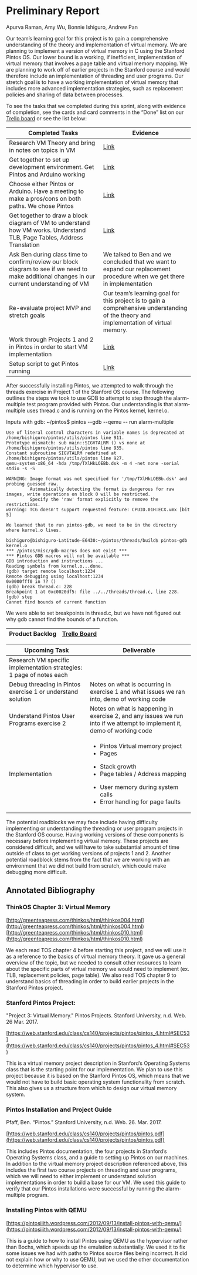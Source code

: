 # Preliminary Report
Apurva Raman, Amy Wu, Bonnie Ishiguro, Andrew Pan

Our team’s learning goal for this project is to gain a comprehensive understanding of the theory and implementation of virtual memory.  We are planning to implement a version of virtual memory in C using the Stanford Pintos OS.  Our lower bound is a working, if inefficient, implementation of virtual memory that involves a page table and virtual memory mapping.  We are planning to work off of earlier projects in the Stanford course and would therefore include an implementation of threading and user programs.  Our stretch goal is to have a working implementation of virtual memory that includes more advanced implementation strategies, such as replacement policies and sharing of data between processes.


To see the tasks that we completed during this sprint, along with evidence of completion, see the cards and card comments in the “Done” list on our [Trello board](https://trello.com/b/jNHxdxiL/softsyspeskypintos) or see the list below:

| Completed Tasks  | Evidence |
| ------------- | ------------- |
| Research VM Theory and bring in notes on topics in VM  | [Link](https://docs.google.com/document/d/1o5RZs28DHMHPYEKhko-TQksUKRmZS9w19s89c3lyUyw/edit)  |
| Get together to set up development environment. Get Pintos and Arduino working  | [Link](https://trello.com/c/I4mBAkmO/7-determine-which-hardware-libraries-or-existing-projects-to-use-have-a-meeting-and-make-pro-con-bullet-points-1-to-1-5-hr) |
| Choose either Pintos or Arduino. Have a meeting to make a pros/cons on both paths. We chose Pintos  | [Link](https://github.com/bishiguro/SoftSysPeskyPintos/blob/master/configure_pintos.sh) |
| Get together to draw a block diagram of VM to understand how VM works. Understand TLB, Page Tables, Address Translation  | [Link](https://drive.google.com/drive/folders/0B6n1zsVOIMe6VXNFM280UnhmVDg) |
| Ask Ben during class time to confirm/review our block diagram to see if we need to make additional changes in our current understanding of VM  | We talked to Ben and we concluded that we want to expand our replacement procedure when we get there in implementation  |
| Re-evaluate project MVP and stretch goals  | Our team’s learning goal for this project is to gain a comprehensive understanding of the theory and implementation of virtual memory. |
| Work through Projects 1 and 2 in Pintos in order to start VM implementation  | [Link](https://docs.google.com/document/d/1pPJVoXkzB9vAcKZOBHPdK81diZmTF2zh0bMJQ_gvWGM/edit)  |
| Setup script to get Pintos running  | [Link](https://github.com/bishiguro/SoftSysPeskyPintos/blob/master/configure_pintos.sh) |


After successfully installing Pintos, we attempted to walk through the threads exercise in Project 1 of the Stanford OS course.  The following outlines the steps we took to use GDB to attempt to step through the alarm-multiple test program provided with Pintos.  Our understanding is that alarm-multiple uses thread.c and is running on the Pintos kernel, kernel.o.


Inputs with gdb:
~/pintos$ pintos --gdb --qemu -- run alarm-multiple

    Use of literal control characters in variable names is deprecated at /home/bishiguro/pintos/utils/pintos line 911.
    Prototype mismatch: sub main::SIGVTALRM () vs none at /home/bishiguro/pintos/utils/pintos line 935.
    Constant subroutine SIGVTALRM redefined at /home/bishiguro/pintos/utils/pintos line 927.
    qemu-system-x86_64 -hda /tmp/TXlHkLOEBb.dsk -m 4 -net none -serial stdio -s -S

    WARNING: Image format was not specified for '/tmp/TXlHkLOEBb.dsk' and probing guessed raw.
             Automatically detecting the format is dangerous for raw images, write operations on block 0 will be restricted.
             Specify the 'raw' format explicitly to remove the restrictions.
    warning: TCG doesn't support requested feature: CPUID.01H:ECX.vmx [bit 5]

    We learned that to run pintos-gdb, we need to be in the directory where kernel.o lives.

    bishiguro@bishiguro-Latitude-E6430:~/pintos/threads/build$ pintos-gdb kernel.o
    *** /pintos/misc/gdb-macros does not exist ***
    *** Pintos GDB macros will not be available ***
    GDB introduction and instructions ...
    Reading symbols from kernel.o...done.
    (gdb) target remote localhost:1234
    Remote debugging using localhost:1234
    0x0000fff0 in ?? ()
    (gdb) break thread.c: 228
    Breakpoint 1 at 0xc0020df5: file ../../threads/thread.c, line 228.
    (gdb) step
    Cannot find bounds of current function

We were able to set breakpoints in thread.c, but we have not figured out why gdb cannot find the bounds of a function.


| Product Backlog | [Trello Board](https://trello.com/b/jNHxdxiL/softsyspeskypintos) |
| ------------- | ------------- |


|Upcoming Task | Deliverable |
| ------------- | ------------- |
| Research VM specific implementation strategies: 1 page of notes each  |   |
| Debug threading in Pintos exercise 1 or understand solution  |   Notes on what is occurring in exercise 1 and what issues we ran into, demo of working code |
| Understand Pintos User Programs exercise 2 | Notes on what is happening in exercise 2, and any issues we run into if we attempt to implement it, demo of working code  |
| Implementation | <ul><li>Pintos Virtual memory project</li><li>Pages</li></ul><ul><li>Stack growth</li><li>Page tables / Address mapping</li></ul><ul><li>User memory during system calls</li><li>Error handling for page faults</li></ul>   |

The potential roadblocks we may face include having difficulty implementing or understanding the threading or user program projects in the Stanford OS course. Having working versions of these components is necessary before implementing virtual memory. These projects are considered difficult, and we will have to take substantial amount of time outside of class to get working versions of projects 1 and 2.  Another potential roadblock stems from the fact that we are working with an environment that we did not build from scratch, which could make debugging more difficult.

## Annotated Bibliography

### ThinkOS Chapter 3: Virtual Memory

[http://greenteapress.com/thinkos/html/thinkos004.html](http://greenteapress.com/thinkos/html/thinkos004.html)
[http://greenteapress.com/thinkos/html/thinkos010.html](http://greenteapress.com/thinkos/html/thinkos010.html)

We each read TOS chapter 4 before starting this project, and we will use it as a reference to the basics of virtual memory theory. It gave us a general overview of the topic, but we needed to consult other resources to learn about the specific parts of virtual memory we would need to implement (ex. TLB, replacement policies, page table). We also read TOS chapter 9 to understand basics of threading in order to build earlier projects in the Stanford Pintos project.

### Stanford Pintos Project:

"Project 3: Virtual Memory." Pintos Projects. Stanford University, n.d. Web. 26 Mar. 2017.

[https://web.stanford.edu/class/cs140/projects/pintos/pintos_4.html#SEC53](https://web.stanford.edu/class/cs140/projects/pintos/pintos_4.html#SEC53)

This is a virtual memory project description in Stanford’s Operating Systems class that is the starting point for our implementation.  We plan to use this project because it is based on the Stanford Pintos OS, which means that we would not have to build basic operating system functionality from scratch.  This also gives us a structure from which to design our virtual memory system.

### Pintos Installation and Project Guide

Pfaff, Ben.  “Pintos.”  Stanford University, n.d.  Web.  26. Mar. 2017.

[https://web.stanford.edu/class/cs140/projects/pintos/pintos.pdf](https://web.stanford.edu/class/cs140/projects/pintos/pintos.pdf)

This includes Pintos documentation, the four projects in Stanford’s Operating Systems class, and a guide to setting up Pintos on our machines.  In addition to the virtual memory project description referenced above, this includes the first two course projects on threading and user programs, which we will need to either implement or understand solution implementations in order to build a base for our VM.  We used this guide to verify that our Pintos installations were successful by running the alarm-multiple program.

### Installing Pintos with QEMU

[https://pintosiiith.wordpress.com/2012/09/13/install-pintos-with-qemu/](https://pintosiiith.wordpress.com/2012/09/13/install-pintos-with-qemu/)

This is a guide to how to install Pintos using QEMU as the hypervisor rather than Bochs, which speeds up the emulation substantially. We used it to fix some issues we had with paths to Pintos source files being incorrect. It did not explain how or why to use QEMU, but we used the other documentation to determine which hypervisor to use.
